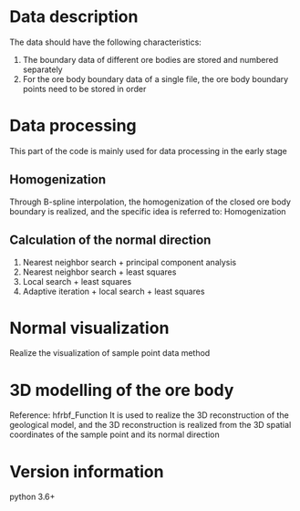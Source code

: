 # Data description
The data should have the following characteristics:
1. The boundary data of different ore bodies are stored and numbered separately
2. For the ore body boundary data of a single file, the ore body boundary points need to be stored in order

# Data processing
This part of the code is mainly used for data processing in the early stage

## Homogenization
Through B-spline interpolation, the homogenization of the closed ore body boundary is realized, and the specific idea is referred to: Homogenization

## Calculation of the normal direction
1. Nearest neighbor search + principal component analysis
2. Nearest neighbor search + least squares
3. Local search + least squares
4. Adaptive iteration + local search + least squares

# Normal visualization
Realize the visualization of sample point data method

# 3D modelling of the ore body
Reference: hfrbf_Function It is used to realize the 3D reconstruction of the geological model, and the 3D reconstruction is realized from the 3D spatial coordinates of the sample point and its normal direction

# Version information
python 3.6+


